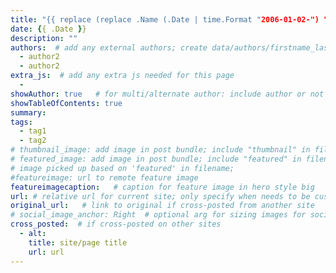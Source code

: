 ```yaml
---
title: "{{ replace (replace .Name (.Date | time.Format "2006-01-02-") "") "-" " " | title }}"
date: {{ .Date }}
description: ""
authors:  # add any external authors; create data/authors/firstname_last.json file if new
  - author2
  - author2
extra_js:  # add any extra js needed for this page
  - 
showAuthor: true   # for multi/alternate author: include author or not
showTableOfContents: true
summary: 
tags:
  - tag1
  - tag2
# thumbnail_image: add image in post bundle; include "thumbnail" in filename
# featured_image: add image in post bundle; include "featured" in filename
# image picked up based on 'featured' in filename;
#featureimage: url to remote feature image
featureimagecaption:   # caption for feature image in hero style big
url: # relative url for current site; only specify when needs to be customized
original_url:   # link to original if cross-posted from another site
# social_image_anchor: Right  # optional arg for sizing images for social preview
cross_posted:  # if cross-posted on other sites
  - alt:
    title: site/page title
    url: url
---
```

